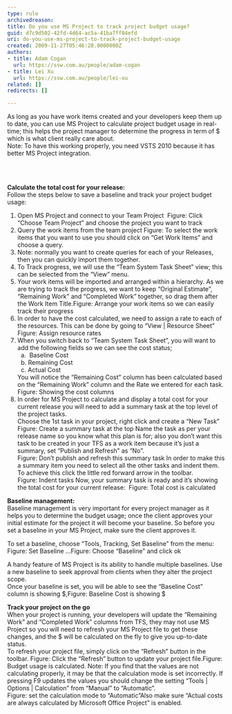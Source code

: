 ```yaml
---
type: rule
archivedreason: 
title: Do you use MS Project to track project budget usage?
guid: d7c9d502-42fd-4d64-ac5a-41ba7ff84efd
uri: do-you-use-ms-project-to-track-project-budget-usage
created: 2009-11-27T05:46:28.0000000Z
authors:
- title: Adam Cogan
  url: https://ssw.com.au/people/adam-cogan
- title: Lei Xu
  url: https://ssw.com.au/people/lei-xu
related: []
redirects: []

---
```



As long as you have work items created and your developers keep them up to date, you can use MS Project to calculate project budget usage in real-time; this helps the project manager to determine the progress in term of $ which is what client really care about. <br>
Note&#58; To have this working properly, you need VSTS 2010 because it has better MS Project integration. <br>

<br><excerpt class='endintro'></excerpt><br>

  <strong>Calculate the total cost for your release&#58;<br>
</strong>Follow the steps below to save a baseline and track your project budget usage&#58;<br>
<ol>
    <li>Open MS Project and connect to your Team Project <img class="ms-rteCustom-ImageArea" src="/PublishingImages/ChooseTeamProject_Small.jpg" alt="" /> <font class="ms-rteCustom-FigureNormal">Figure&#58; Click “Choose Team Project” and choose the project you want to track </font></li>
    <li>Query the work items from the team project <img class="ms-rteCustom-ImageArea" src="/PublishingImages/QueryTheWorkItem_Small.jpg" alt="" /><font class="ms-rteCustom-FigureNormal">Figure&#58; To select the work items that you want to use you should click on “Get Work Items” and choose a query. </font></li><li>Note&#58; normally you want to create queries for each of your Releases, then you can quickly import them together. </li>
    <li>To Track progress, we will use the “Team System Task Sheet” view; this can be selected from the “View” menu. </li>
    <li>Your work items will be imported and arranged within a hierarchy. As we are trying to track the progress, we want to keep “Original Estimate”, “Remaining Work” and “Completed Work” together, so drag them after the Work Item Title.<img class="ms-rteCustom-ImageArea" src="/PublishingImages/ArrangeWorkItems_Small.jpg" alt="" /><font class="ms-rteCustom-FigureNormal">Figure&#58; Arrange your work items so we can easily track their progress</font> </li>
    <li>In order to have the cost calculated, we need to assign a rate to each of the resources. This can be done by going to “View | Resource Sheet”<br>
    <img class="ms-rteCustom-ImageArea" src="/PublishingImages/AssignResourceRates.jpg" alt="" /><font class="ms-rteCustom-FigureNormal">Figure&#58; Assign resource rates</font> </li>
    <li>When you switch back to “Team System Task Sheet”, you will want to add the following fields so we can see the cost status;<br>
    &#160;&#160;a.&#160; Baseline Cost<br>
    &#160;&#160;b. Remaining Cost<br>
    &#160;&#160;c. Actual Cost <br>
    You will notice the “Remaining Cost” column has been calculated based on the “Remaining Work” column and the Rate we entered for each task. <br>
    <img class="ms-rteCustom-ImageArea" src="/PublishingImages/CostColumn_Small.jpg" alt="" /><font class="ms-rteCustom-FigureNormal">Figure&#58; Showing the cost columns </font></li>
    <li>In order for MS Project to calculate and display a total cost for your current release you will need to add a summary task at the top level of the project tasks.<br>
    Choose the 1st task in your project, right click and create a “New Task” <br>
    <img class="ms-rteCustom-ImageArea" src="/PublishingImages/SummaryTask.jpg" alt="" /><font class="ms-rteCustom-FigureNormal">Figure&#58; Create a summary task at the top</font> Name the task as per your release name so you know what this plan is for; also you don’t want this task to be created in your TFS as a work item because it’s just a summary, set “Publish and Refresh” as “No”. <br>
    <img class="ms-rteCustom-ImageArea" src="/PublishingImages/NoPublishAndRefresh.jpg" alt="" /><font class="ms-rteCustom-FigureNormal">Figure&#58; Don’t publish and refresh this summary task</font> In order to make this a summary item you need to select all the other tasks and indent them. To achieve this click the little red forward arrow in the toolbar.<br>
    <img class="ms-rteCustom-ImageArea" src="/PublishingImages/IndentTask_Small.jpg" alt="" /><font class="ms-rteCustom-FigureNormal">Figure&#58; Indent tasks</font> Now, your summary task is ready and it’s showing the total cost for your current release&#58; <img class="ms-rteCustom-ImageArea" src="/PublishingImages/TotalCost_Small.jpg" alt="" /> <font class="ms-rteCustom-FigureNormal">Figure&#58; Total cost is calculated</font> </li>
</ol>
<p><strong>Baseline management&#58;</strong><br>
Baseline management is very important for every project manager as it helps you to determine the budget usage; once the client approves your initial estimate for the project it will become your baseline. So before you set a baseline in your MS Project, make sure the client approves it. </p>
<p>To set a baseline, choose “Tools, Tracking, Set Baseline” from the menu&#58; <img class="ms-rteCustom-ImageArea" src="/PublishingImages/SetBaseline_Small.jpg" alt="" /><font class="ms-rteCustom-FigureNormal">Figure&#58; Set Baseline …</font><img class="ms-rteCustom-ImageArea" src="/PublishingImages/ChooseBaseline.jpg" alt="" /><font class="ms-rteCustom-FigureNormal">Figure&#58; Choose “Baseline” and click ok</font></p>
<p>A handy feature of MS Project is its ability to handle multiple baselines. Use a new baseline to seek approval from clients when they alter the project scope. <br>
Once your baseline is set, you will be able to see the “Baseline Cost” column is showing $,<img class="ms-rteCustom-ImageArea" src="/PublishingImages/BaselineCost_Small.jpg" alt="" /><font class="ms-rteCustom-FigureNormal">Figure&#58; Baseline Cost is showing $</font></p>
<p><strong>Track your project on the go</strong><br>
When your project is running, your developers will update the “Remaining Work” and “Completed Work” columns from TFS, they may not use MS Project so you will need to refresh your MS Project file to get these changes, and the $ will be calculated on the fly to give you up-to-date status.<br>
To refresh your project file, simply click on the “Refresh” button in the toolbar. <img class="ms-rteCustom-ImageArea" src="/PublishingImages/RefreshProject.jpg" alt="" /><font class="ms-rteCustom-FigureNormal">Figure&#58; Click the “Refresh” button to update your project file.</font><img class="ms-rteCustom-ImageArea" src="/PublishingImages/BudgetUsage_Small.jpg" alt="" /><font class="ms-rteCustom-FigureNormal">Figure&#58; Budget usage is calculated.</font> Note&#58; If you find that the values are not calculating properly, it may be that the calculation mode is set incorrectly. If pressing F9 updates the values you should change the setting “Tools | Options | Calculation” from “Manual” to “Automatic”.<br>
<img class="ms-rteCustom-ImageArea" src="/PublishingImages/CalculationMode_Small.jpg" alt="" /><font class="ms-rteCustom-FigureNormal">Figure&#58; set the calculation mode to “Automatic”</font>Also make sure “Actual costs are always calculated by Microsoft Office Project” is enabled. </p>



